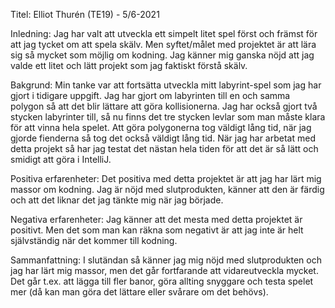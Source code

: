 Titel:
Elliot Thurén (TE19) - 5/6-2021

Inledning:
Jag har valt att utveckla ett simpelt litet spel först och främst för att jag tycket om att spela skälv.
Men syftet/målet med projektet är att lära sig så mycket som möjlig om kodning.
Jag känner mig ganska nöjd att jag valde ett litet och lätt projekt som jag faktiskt förstå skälv.

Bakgrund:
Min tanke var att fortsätta utveckla mitt labyrint-spel som jag har gjort i tidigare uppgift.
Jag har gjort om labyrinten till en och samma polygon så att det blir lättare att göra kollisionerna.
Jag har också gjort två stycken labyrinter till, så nu finns det tre stycken levlar som man måste klara för att vinna hela spelet.
Att göra polygonerna tog väldigt lång tid, när jag gjorde fienderna så tog det också väldigt lång tid.
När jag har arbetat med detta projekt så har jag testat det nästan hela tiden för att det är så lätt och smidigt att göra i IntelliJ.

Positiva erfarenheter:
Det positiva med detta projektet är att jag har lärt mig massor om kodning.
Jag är nöjd med slutprodukten, känner att den är färdig och att det liknar det jag tänkte mig när jag började.

Negativa erfarenheter:
Jag känner att det mesta med detta projektet är positivt.
Men det som man kan räkna som negativt är att jag inte är helt självständig när det kommer till kodning.

Sammanfattning:
I slutändan så känner jag mig nöjd med slutprodukten och jag har lärt mig massor, men det går fortfarande att vidareutveckla mycket.
Det går t.ex. att lägga till fler banor, göra allting snyggare och testa spelet mer (då kan man göra det lättare eller svårare om det behövs).
